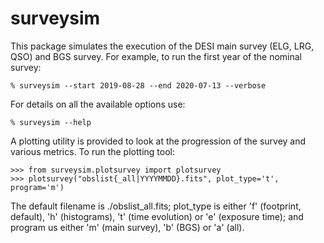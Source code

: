 # surveysim

This package simulates the execution of the DESI main survey (ELG, LRG, QSO) and BGS survey.  For example, to run the first year of the nominal survey:

    % surveysim --start 2019-08-28 --end 2020-07-13 --verbose

For details on all the available options use:

    % surveysim --help

A plotting utility is provided to look at the progression of the survey and various metrics.  To run the plotting tool:

	>>> from surveysim.plotsurvey import plotsurvey
	>>> plotsurvey("obslist{_all|YYYYMMDD}.fits", plot_type='t', program='m')

The default filename is ./obslist_all.fits; plot_type is either 'f' (footprint, default), 'h' (histograms), 't' (time evolution) or 'e' (exposure time); and program us either 'm' (main survey), 'b' (BGS) or 'a' (all).
